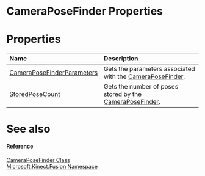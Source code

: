 CameraPoseFinder Properties  
===========================  

<span id="publicpropertiesSection"></span>

Properties  
==========  

<table>
<colgroup>
<col width="30%" />
<col width="60%" />
</colgroup>
<thead>
<tr class="header">
<th align="left">Name</th>
<th align="left">Description</th>
</tr>
</thead>
<tbody>
<tr class="odd">
<td align="left"><a href="Properties/CameraPoseFinderParameters.md">CameraPoseFinderParameters</a></td>
<td align="left">Gets the parameters associated with the <a href="../CameraPoseFinder_Class.md">CameraPoseFinder</a>.</td>
</tr>
<tr class="even">
<td align="left"><a href="Properties/StoredPoseCount_Property.md">StoredPoseCount</a></td>
<td align="left">Gets the number of poses stored by the <a href="../CameraPoseFinder_Class.md">CameraPoseFinder</a>.</td>
</tr>
</tbody>
</table>

<span id="ID4EI"></span>

See also  
========  

<span id="ID4EK"></span>
#### Reference  

[CameraPoseFinder Class](../CameraPoseFinder_Class.md)  
 [Microsoft.Kinect.Fusion Namespace](../../Kinect.Fusion.md)  



<!--Please do not edit the data in the comment block below.-->
<!--
TOCTitle : CameraPoseFinder Properties
RLTitle : CameraPoseFinder Properties
KeywordK : CameraPoseFinder class, properties
KeywordA : Properties.T:Microsoft.Kinect.Fusion.CameraPoseFinder
AssetID : Properties.T:Microsoft.Kinect.Fusion.CameraPoseFinder
Locale : en-us
CommunityContent : 1
TargetOS : Windows
TopicType : kbSyntax
DocSet : K4Wv2
ProjType : K4Wv2Proj
Technology : Kinect for Windows
Product : Kinect for Windows SDK v2
productversion : 20
-->
